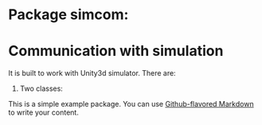 # Package simcom: 
#         Communication with simulation

It is built to work with Unity3d simulator.
There are:
1. Two classes: 

This is a simple example package. You can use
[Github-flavored Markdown](https://guides.github.com/features/mastering-markdown/)
to write your content.

